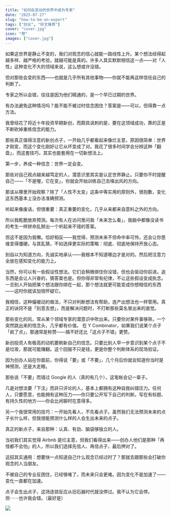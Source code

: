 ```yaml
---
title: "如何在变动的世界中成为专家"
date: "2025-07-27"
slug: "how-to-be-an-expert"
tags: ["创业", "好文推荐"]
cover: "cover.jpg"
icon: "😎"
images: ["cover.jpg"]
---
```

如果这世界是静止不变的，我们对观念的信心就能一路线性上升。某个想法经得起越多样、越严格的考验，就越可能是真的。许多人其实默默相信这一点——对「人性」这种变化不大的领域来说，这么想或许没错。



但对那些会变的东西——也就是几乎所有其他事物——你就不能再这样信任自己的判断了。



专家之所以会错，往往是因为他们精通的，是一个早已过期的世界。



有办法避免这种情况吗？能不能不被过时信念困住？答案是——可以，但得靠一点方法。



我曾经花了将近十年投资早期新创，而颇具讽刺的是，要在这领域成功，靠的正是不断砍掉重练信念的能力。



那些真正值得注意的新创点子，一开始几乎都看起来像烂主意，原因很简单：世界才刚变，而这个变化刚好让它从坏变成了对。我花了很多时间学会分辨这种「翻盘」，而这套技巧，其实也能套用在一切新想法上。



第一步，养成一种信念：世界一定会变。



那些对自己观点越来越笃定的人，潜意识里其实是认定世界静止。只要你不时提醒自己——「不是喔，它在变」，你就会开始训练自己去嗅出风的方向。



那该从哪里开始观察？除了「人性不太变」这条中等实用的原则外，很抱歉，变化这东西基本上没办法准确预测。



听起来像废话，但很重要：真正重要的变化，几乎从来都来自意料之外的方向。



所以我乾脆放弃预测。每次有人在访问里问我「未来怎么看」，我脑中都像没读书的考生一样拼命乱掰出一个听起来不错的答案。



但这不是因为我懒。恰好相反——我觉得，预测未来不但命中率可怜，还会让你思维变得僵硬。与其乱猜，不如选择更实际的策略：彻底、彻底地保持开放心态。



别自以为知道方向，先诚实地承认——我根本不知道哪边才是对的。然后把注意力全放在感知变化的能力上。



当然，你可以有一些假设性想法。它们会稍微绑住你没错，但也会驱动你前进。追东西是会让人兴奋的，猜答案也是。但你得非常有纪律，不让这些假设变成执念。
一旦别人开始把某个想法跟你绑在一起，那个想法就更可能变成你想相信的东西——这时你就该加倍怀疑它。



我相信，这种偏被动的做法，不只对判断想法有帮助，连产出想法也一样管用。真正的诀窍不是「刻意去想」，而是解决问题时，不打断那些莫名冒出来的直觉。



那些变化的风，常从某个领域专家的潜意识中吹出来。只要你对某件事够熟，一个突然跳出来的怪念头，几乎都有价值。
在 Y Combinator，如果我们说某个点子「疯了点」，那通常是称赞——搞不好还比「这点子不错」更赞。



新创投资人有极高的动机要刷新自己的信念。只要比别人早一步意识到某个点子不是垃圾，那就可能赚翻。这个回报不只是钱，更是你整个判断体系的现场验证。



因为创办人站在你面前，你得说「要」或「不要」，几个月后你就会知道你当时是神预测，还是大走眼。



那些说「不要」而错过 Google 的人（真的有几个），这笔帐会记一辈子。



凡是对想法要「下注」而非只评论的人，基本上都拥有这种自我纠错压力。任何人，只要愿意，也能拥有这种压力——你只要公开写下自己的判断。写在有标题、有持久性的地方——你会比闲聊时在意得多。



另一个我很常用的技巧：一开始先看人，不先看点子。虽然我们无法预测未来的点子长什么样，但我很能预测什么样的人会生出未来的点子。



真正的新点子，来自那种：认真、有劲、脑袋够独立的人。



当初我们其实觉得 Airbnb 是烂主意，但我们看得出来——创办人他们是那种「再怪都不会怕」的人，所以我们选择先信人、再信点子，最后押对了。



这招其实通用：想要快一点知道自己什么观念已经过时了？那就去跟那些会打破你观念的人当朋友。



不被自己的专业反困住，已经够难了，而未来只会更难。因为变化不是加速了——变化一直都在加速。



点子会生出点子，这场连锁反应从旧石器时代就没停过。我不认为它会停。
但⋯⋯也许我会错。（最好是）




![](https://prod-files-secure.s3.us-west-2.amazonaws.com/112d0858-5090-4d34-a606-b75eb8d65fd2/46476355-9cf3-4e99-9b7a-3531bc426380/1000202064.png?X-Amz-Algorithm=AWS4-HMAC-SHA256&X-Amz-Content-Sha256=UNSIGNED-PAYLOAD&X-Amz-Credential=ASIAZI2LB46633WCITNK%2F20250811%2Fus-west-2%2Fs3%2Faws4_request&X-Amz-Date=20250811T062309Z&X-Amz-Expires=3600&X-Amz-Security-Token=IQoJb3JpZ2luX2VjEK7%2F%2F%2F%2F%2F%2F%2F%2F%2F%2FwEaCXVzLXdlc3QtMiJIMEYCIQDA92ZeorbHsV3wmP3sBpQgLNdR3mzTyhRgYmd4suU%2BWAIhANX5rBoHL%2Fx7vYOFrjNOIaw87jHlccIgi3qkTORgPH11KogECOf%2F%2F%2F%2F%2F%2F%2F%2F%2F%2FwEQABoMNjM3NDIzMTgzODA1Igxwy0czAK4I8hH8ZQEq3ANVLw2%2BdG7Xkj5hTDJh9KQXC8TdH0cHEXla%2BAbTON2hVHP9lJCpj0Ahxpv3Sv9XIVBPndhymDBExmkHCbSwchBgE1HbsAEDgU06KJbARyg0fDwZj5f3Lc8Sp4dxIqQpmPlcOk045dFFSPlpWRn10%2F319CXgabxSdHHXcslOUUhsmNp%2F0R8NkGabU3bWRrWlHLMH3O0zIHJ9m%2Bbj%2FpjUDvjfpJmfJCp98%2B5mGod7aIGKYWu8xadcb7aQ9GRxPdnIMRWYY7Bl59q3YK7suzzocarcEYU57CfBJE%2FY4KfS5P%2FYvUq05DahjNE0%2F4ArYJKxs3IXKeyMyyWjmBwFVasd70%2FXmXqIwt8ueFRLMAsD0jj4NksFUQenSMHs6yM87Byk28uTJts6XEajVDMsjnLVP7Fj%2BrdOS75EQvaD3nVDE%2FDgjY2AQokfEO772Nty%2Fz%2FYN0tDwrO%2F4hoslI7CXNBrEpeyoex5DR5bM2u5REYHoXtBWy97%2FTx2uOu1rNWuLa8iO%2BSnY5w9T%2BTSJDSENBfzcn2CK%2Bo4Y7Ju2D6huIIOiuJ3VyRgnq1dY3IsoGUI3tMzZPYTgxzo5rq2BossqIOx7Exq4KeMFfsIY7PwsRPfClTq0UERpD6QbZExCVbyJTDfkebEBjqkAZVoKQkBb07c9fzRxPS837hD17kta%2F3U9XT5arjwNw%2BwBKURoYjb8ZptTSu5Ezj84zFF%2Fn1O7SDpb4LtI5x7PZP1F3ryJMlE1JdSvLqC8F0fKePPrdCtAXte3pY9R8j81HID7A2ja7icS%2FKzYljzEo5mJah9SdR%2B0j1Hlli0IvRlWgwfebrLabyhWEJPfaetTvc6BvGczA%2BvMgmwPCCoRPsU8i9a&X-Amz-Signature=710420a887bc71ec16c0512cfee5a10555a601ba912547f4f3cfe9ac6f4c3e55&X-Amz-SignedHeaders=host&x-amz-checksum-mode=ENABLED&x-id=GetObject)

